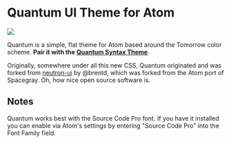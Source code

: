 # Quantum UI Theme for Atom

<img src="https://dl.dropboxusercontent.com/u/27056280/Screenshot%202015-01-18%2013.49.34.png" />

Quantum is a simple, flat theme for Atom based around the Tomorrow color scheme.
**Pair it with the [Quantum Syntax Theme][syntax]**.

Originally, somewhere under all this new CSS, Quantum originated and was forked
from [neutron-ui](https://atom.io/themes/neutron-ui) by @brentd, which was
forked from the Atom port of Spacegray. Oh, how nice open source software is.

## Notes

Quantum works best with the Source Code Pro font. If you have it installed you
can enable via Atom's settings by entering "Source Code Pro" into
the Font Family field.

[syntax]: https://github.com/mbullington/quantum-syntax
